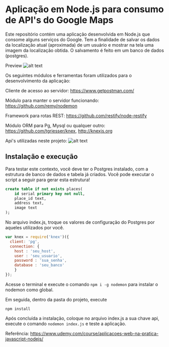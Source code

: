 # Aplicação em Node.js para consumo de API's do Google Maps 
Este repositório contém uma aplicação desenvolvida em Node.js que consome alguns serviços do Google. Tem a finalidade de salvar os dados da localização atual (aproximada) de um usuário e mostrar na tela uma imagem da localização obtida.
O salvamento é feito em um banco de dados (postgres).

Preview
![alt text](https://github.com/Douglas-de-Freitas/node-crud-restify/blob/master/img/sistema.PNG?raw=true)

Os seguintes módulos e ferramentas foram utilizados para o desenvolvimento da aplicação:

Cliente de acesso ao servidor: https://www.getpostman.com/

Módulo para manter o servidor funcionando: https://github.com/remy/nodemon

Framework para rotas REST: https://github.com/restify/node-restify

Módulo ORM para Pg, Mysql ou qualquer outro: https://github.com/tgriesser/knex, http://knexjs.org

Api's utilizadas neste projeto:
![alt text](https://github.com/Douglas-de-Freitas/node-crud-restify/blob/master/img/apis.PNG?raw=true)

## Instalação e execução

Para testar este contexto, você deve ter o Postgres instalado, com a estrutura de banco de dados e tabela já criados. Você pode executar o script a seguir para gerar esta estrutura!

```sql
create table if not exists places(
	id serial primary key not null,
	place_id text,
	address text,
	image text
);
```

No arquivo index.js, troque os valores de configuração do Postgres por aqueles utilizados por você.

```javascript
var knex = require('knex')({
  client: 'pg',
  connection: {
    host : 'seu_host',
    user : 'seu_usuario',
    password : 'sua_senha',
    database : 'seu_banco'
    }
});
```

Acesse o terminal e execute o comando `npm i -g nodemon` para instalar o nodemon como global.

Em seguida, dentro da pasta do projeto, execute

```
npm install
```

Após concluída a instalação, coloque no arquivo index.js a sua chave api, execute o comando `nodemon index.js` e teste a aplicação.

Referência: https://www.udemy.com/course/aplicacoes-web-na-pratica-javascript-nodejs/